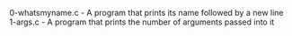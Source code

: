 0-whatsmyname.c - A program that prints its name followed by a new line
1-args.c - A program that prints the number of arguments passed into it
